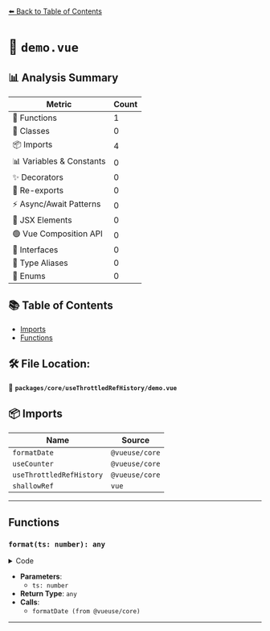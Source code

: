 [⬅️ Back to Table of Contents](../../../index.md)

# 📄 `demo.vue`

## 📊 Analysis Summary

| Metric | Count |
|--------|-------|
| 🔧 Functions | 1 |
| 🧱 Classes | 0 |
| 📦 Imports | 4 |
| 📊 Variables & Constants | 0 |
| ✨ Decorators | 0 |
| 🔄 Re-exports | 0 |
| ⚡ Async/Await Patterns | 0 |
| 💠 JSX Elements | 0 |
| 🟢 Vue Composition API | 0 |
| 📐 Interfaces | 0 |
| 📑 Type Aliases | 0 |
| 🎯 Enums | 0 |

## 📚 Table of Contents

- [Imports](#imports)
- [Functions](#functions)

## 🛠️ File Location:
📂 **`packages/core/useThrottledRefHistory/demo.vue`**

## 📦 Imports

| Name | Source |
|------|--------|
| `formatDate` | `@vueuse/core` |
| `useCounter` | `@vueuse/core` |
| `useThrottledRefHistory` | `@vueuse/core` |
| `shallowRef` | `vue` |


---

## Functions

### `format(ts: number): any`

<details><summary>Code</summary>

```ts
function format(ts: number) {
  return formatDate(new Date(ts), 'YYYY-MM-DD HH:mm:ss')
}
```
</details>

- **Parameters**:
  - `ts: number`
- **Return Type**: `any`
- **Calls**:
  - `formatDate (from @vueuse/core)`

---